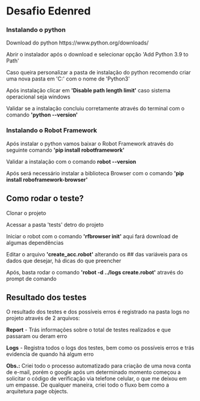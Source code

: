 <h1>Desafio Edenred</h1>
<h3>Instalando o python</h3>
<p>Download do python https://www.python.org/downloads/ </p>
<p>Abrir o instalador após o download e selecionar opção 'Add Python 3.9 to Path'</p>
<p>Caso queira personalizar a pasta de instalação do python recomendo criar uma nova pasta em 'C:' com o nome de 'Python3' </p>
<p>Após instalação clicar em <b>'Disable path length limit'</b> caso sistema operacional seja windows </p>
<p>Validar se a instalação concluiu corretamente através do terminal com o comando <b>'python --version'</b> </p>

<h3>Instalando o Robot Framework</h3>
<p>Após instalar o python vamos baixar o Robot Framework através do seguinte comando <b>'pip install robotframework'</b><p>
<p>Validar a instalação com o comando <b>robot --version</b><p>
<p>Após será necessário instalar a biblioteca Browser com o comando <b>'pip install roboframework-browser'</b></p>

<h2>Como rodar o teste?</h2>
<p>Clonar o projeto</p>
<p>Acessar a pasta 'tests' detro do projeto </p>
<p>Iniciar o robot com o comando <b>'rfbrowser init'</b> aqui fará download de algumas dependências </p>
<p>Editar o arquivo <b>'create_acc.robot'</b> alterando os ## das variáveis para os dados que desejar, há dicas do que preencher</p>
<p>Após, basta rodar o comando <b>'robot -d ../logs create.robot'</b> através do prompt de comando</p>

<h2>Resultado dos testes</h2>
<p>O resultado dos testes e dos possíveis erros é registrado na pasta logs no projeto através de 2 arquivos:</p>
<p><b>Report</b> - Trás informações sobre o total de testes realizados e que passaram ou deram erro</p>
<p><b>Logs</b> - Registra todos o logs dos testes, bem como os possíveis erros e trás evidencia de quando há algum erro</p>

<b>Obs.:</b> Criei todo o processo automatizado para criação de uma nova conta de e-mail, porém o google após um determinado momento começou a solicitar o código de verificação via telefone celular, o que me deixou em um empasse. De qualquer maneira, criei todo o fluxo bem como a arquitetura page objects.

